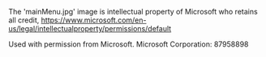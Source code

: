 The 'mainMenu.jpg' image is intellectual property of Microsoft who retains all credit,
https://www.microsoft.com/en-us/legal/intellectualproperty/permissions/default

Used with permission from Microsoft.
Microsoft Corporation: 87958898